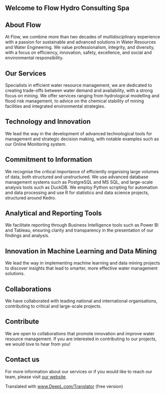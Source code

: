 ## Welcome to Flow Hydro Consulting Spa

## About Flow
At Flow, we combine more than two decades of multidisciplinary experience with a passion for sustainable and advanced solutions in Water Resources and Water Engineering. 
We value professionalism, integrity, and diversity, with a focus on efficiency, innovation, safety, excellence, and social and environmental responsibility.

## Our Services
Specialists in efficient water resource management, we are dedicated to creating trade-offs between water demand and availability, with a strong focus on mining. 
We offer services ranging from hydrological modelling and flood risk management, to advice on the chemical stability of mining facilities and integrated environmental strategies.

## Technology and Innovation
We lead the way in the development of advanced technological tools for management and strategic decision making, with notable examples such as our Online Monitoring system.

## Commitment to Information
We recognise the critical importance of efficiently organising large volumes of data, both structured and unstructured. We use advanced database management systems such as PostgreSQL and MS SQL, 
and large-scale analysis tools such as DuckDB. We employ Python scripting for automation and data processing and use R for statistics and data science projects, structured around Kedro.

## Analytical and Reporting Tools
We facilitate reporting through Business Intelligence tools such as Power BI and Tableau, ensuring clarity and transparency in the presentation of our findings and analysis.

## Innovation in Machine Learning and Data Mining
We lead the way in implementing machine learning and data mining projects to discover insights that lead to smarter, more effective water management solutions.

## Collaborations
We have collaborated with leading national and international organisations, contributing to critical and large-scale projects.

## Contribute
We are open to collaborations that promote innovation and improve water resource management. If you are interested in contributing to our projects, we would love to hear from you!

## Contact us
For more information about our services or if you would like to reach our team, please visit [our website](https://www.flowhydro.cl).

Translated with www.DeepL.com/Translator (free version)
